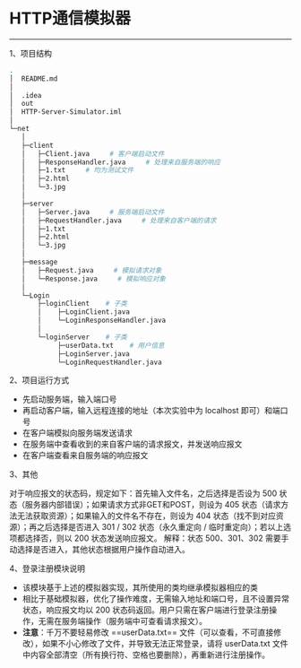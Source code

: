 # HTTP通信模拟器

---

1、项目结构

```bash
.
│  README.md
│  
│  .idea
│  out 
│  HTTP-Server-Simulator.iml
│
└─net
   │
   ├─client
   │   ├─Client.java     # 客户端启动文件
   │   ├─ResponseHandler.java     # 处理来自服务端的响应
   │   ├─1.txt     # 均为测试文件
   │   ├─2.html
   │   └─3.jpg
   │
   ├─server
   │   ├─Server.java     # 服务端启动文件
   │   ├─RequestHandler.java     # 处理来自客户端的请求
   │   ├─1.txt
   │   ├─2.html
   │   └─3.jpg
   │
   ├─message
   │   ├─Request.java     # 模拟请求对象
   │   └─Response.java     # 模拟响应对象
   │
   └─Login
       ├─loginClient    # 子类
       │    ├─LoginClient.java
       │    └─LoginResponseHandler.java
       │
       └─loginServer    # 子类
            ├─userData.txt    # 用户信息
            ├─LoginServer.java
            └─LoginRequestHandler.java
```



2、项目运行方式

- 先启动服务端，输入端口号
- 再启动客户端，输入远程连接的地址（本次实验中为 localhost 即可）和端口号
- 在客户端模拟向服务端发送请求
- 在服务端中查看收到的来自客户端的请求报文，并发送响应报文
- 在客户端查看来自服务端的响应报文



3、其他

对于响应报文的状态码，规定如下：首先输入文件名，之后选择是否设为 500 状态（服务器内部错误）；如果请求方式非GET和POST，则设为 405 状态（请求方法无法获取资源）；如果输入的文件名不存在，则设为 404 状态（找不到对应资源）；再之后选择是否进入 301 / 302 状态（永久重定向 / 临时重定向）；若以上选项都选择否，则以 200 状态发送响应报文。
解释：状态 500、301、302 需要手动选择是否进入，其他状态根据用户操作自动进入。



4、登录注册模块说明

- 该模块基于上述的模拟器实现，其所使用的类均继承模拟器相应的类
- 相比于基础模拟器，优化了操作难度，无需输入地址和端口号，且不设置异常状态，响应报文均以 200 状态码返回。用户只需在客户端进行登录注册操作，无需在服务端操作（服务端中可查看请求报文）。
- **注意**：千万不要轻易修改 ==userData.txt== 文件（可以查看，不可直接修改），如果不小心修改了文件，并导致无法正常登录，请将 userData.txt 文件中内容全部清空（所有换行符、空格也要删除），再重新进行注册操作。